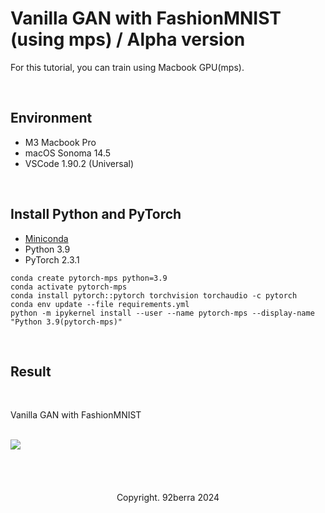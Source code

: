 # Vanilla GAN with FashionMNIST (using mps) / Alpha version

For this tutorial, you can train using Macbook GPU(mps).

<br/>

## Environment
- M3 Macbook Pro 
- macOS Sonoma 14.5
- VSCode 1.90.2 (Universal)

<br/>

## Install Python and PyTorch

- <a href='https://docs.conda.io/projects/conda/en/latest/user-guide/install/macos.html'>Miniconda</a>
- Python 3.9
- PyTorch 2.3.1

```
conda create pytorch-mps python=3.9
conda activate pytorch-mps
conda install pytorch::pytorch torchvision torchaudio -c pytorch
conda env update --file requirements.yml
python -m ipykernel install --user --name pytorch-mps --display-name "Python 3.9(pytorch-mps)"
```

<br/>

## Result

<br/>

Vanilla GAN with FashionMNIST

<br/>

<img src='Figures/Lab1_result_sample.gif'/>

<br/>
<br/>
<br/>
<br/>
<br/>

<div align='center'>
    Copyright. 92berra 2024
</div>